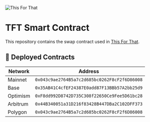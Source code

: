 ![This For That](https://github.com/thisforthatapp/web-app/blob/main/public/logo_header.png)

# TFT Smart Contract

This repository contains the swap contract used in [This For That](https://www.thisforthat.app).

## 📝 Deployed Contracts

| Network  | Address                                      |
| -------- | -------------------------------------------- |
| Mainnet  | `0x043c9ae2764B5a7c2d685bc0262F8cF2f6D86008` |
| Base     | `0x35AB41C4cfEF24387E0add87F13BBb57A2bb25d9` |
| Optimism | `0xF8dd992D8742D735C308f22650Ce9Fee5D61bc28` |
| Arbitrum | `0x44B340051a31D216f83428B447DBa2C102DFF373` |
| Polygon  | `0x043c9ae2764B5a7c2d685bc0262F8cF2f6D86008` |
